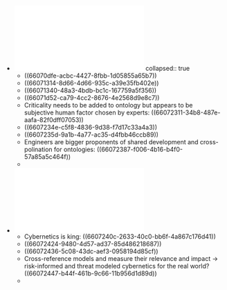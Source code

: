 - ![An ontology for reasoning over engineering textual data stored in FMEA spreadsheet tables](../assets/1-s2.0-S0166361521001032-main_1711737809991_0.pdf)
  collapsed:: true
	- ((66070dfe-acbc-4427-8fbb-1d05855a65b7))
	- ((66071314-8d66-4d66-935c-a39e35fb402e))
	- ((66071340-48a3-4bdb-bc1c-167759a5f356))
	- ((66071d52-ca79-4cc2-8676-4e2568d9e8c7))
	- Criticality needs to be added to ontology but appears to be subjective human factor chosen by experts: ((66072311-34b8-487e-aafa-82f0dff07053))
	- ((6607234e-c5f8-4836-9d38-f7d17c33a4a3))
	- ((6607235d-9a1b-4a77-ac35-d4fbb46ccb89))
	- Engineers are bigger proponents of shared development and cross-polination for ontologies: ((66072387-f006-4b16-b4f0-57a85a5c464f))
	-
- ![Skills, Rules, and Knowledge; Signals, Signs, and Symbols, and Other Distinctions in Human Performance Models](../assets/Skills_rules_and_knowledge_signals_signs_and_symbols_and_other_distinctions_in_human_performance_models_1711743957723_0.pdf)
	- Cybernetics is king: ((6607240c-2633-40c0-bb6f-4a867c176d41))
	- ((66072424-9480-4d57-ad37-85d486218687))
	- ((66072436-5c08-43dc-aef3-0958194d85cf))
	- Cross-reference models and measure their relevance and impact -> risk-informed and threat modeled cybernetics for the real world? ((66072447-b44f-461b-9c66-11b956d1d89d))
	-